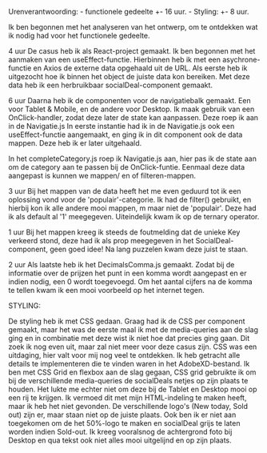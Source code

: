 

Urenverantwoording:
    -   functionele gedeelte +- 16 uur.
    -   Styling: +- 8 uur.

Ik ben begonnen met het analyseren van het ontwerp, om te ontdekken wat ik 
nodig had voor het functionele gedeelte.

4 uur
De casus heb ik als React-project gemaakt.
Ik ben begonnen met het aanmaken van een useEffect-functie.
Hierbinnen heb ik met een asychrone-functie en Axios de externe data opgehaald uit de URL.
Als eerste heb ik uitgezocht hoe ik binnen het object de juiste data kon bereiken.
Met deze data heb ik een herbruikbaar socialDeal-component gemaakt.

6 uur
Daarna heb ik de componenten voor de navigatiebalk gemaakt. 
Een voor Tablet & Mobile, en de andere voor Desktop.
Ik maak gebruik van een OnClick-handler, zodat deze later de state kan aanpassen. 
Deze roep ik aan in de Navigatie.js
In eerste instantie had ik in de Navigatie.js ook een useEffect-functie aangemaakt,
en ging ik in dit component ook de data mappen. Deze heb ik er later uitgehaald.

In het completeCategory.js roep ik Navigatie.js aan, hier pas ik de state aan om
de category aan te passen bij de OnClick-funtie.
Eenmaal deze data aangepast is kunnen we mappen/ en of filteren-mappen.

3 uur
Bij het mappen van de data heeft het me even geduurd tot ik een oplossing vond voor de 
'populair'-categorie. Ik had de filter() gebruikt, en hierbij kon ik alle andere mooi mappen, m
maar niet de 'populair'. Deze had ik als default al '1' meegegeven. Uiteindelijk kwam ik op
de ternary operator.

1 uur
Bij het mappen kreeg ik steeds de foutmelding dat de unieke Key verkeerd stond, deze had ik
als prop meegegeven in het SocialDeal-component, geen goed idee! Na lang puzzelen kwam 
deze juist te staan. 


2 uur 
Als laatste heb ik het DecimalsComma.js gemaakt. Zodat bij de informatie over de 
prijzen het punt in een komma wordt aangepast en er indien nodig, een 0 wordt toegevoegd.
Om het aantal cijfers na de komma te tellen kwam ik een mooi voorbeeld op het internet
tegen.


STYLING:

De styling heb ik met CSS gedaan. 
Graag had ik de CSS per component gemaakt, maar het was de eerste maal ik met de 
media-queries aan de slag ging en in combinatie met deze wist ik niet hoe dat precies ging 
gaan. Dit zoek ik nog even uit, maar zal niet meer voor deze casus zijn. 
CSS was een uitdaging, hier valt voor mij nog veel te ontdekken. 
Ik heb getracht alle details te implementeren die te vinden waren in het AdobeXD-bestand.
Ik ben met CSS Grid en flexbox aan de slag gegaan, CSS grid gebruikte ik om bij de 
verschillende media-queries de socialDeals netjes op zijn plaats te houden. Het lukte me 
echter niet om deze bij de Tablet en Desktop mooi op een rij te krijgen. Ik vermoed dit met
mijn HTML-indeling te maken heeft, maar ik heb het niet gevonden. 
De verschillende logo's (New today, Sold out) zijn er, maar staan niet op de juiste plaats.
Ook ben ik er niet aan toegekomen om de het 50%-logo te maken en socialDeal grijs te laten
worden indien Sold-out. 
Ik kreeg vooralsnog de achtergrond foto bij Desktop en qua tekst ook niet alles mooi uitgelijnd en op zijn plaats. 

